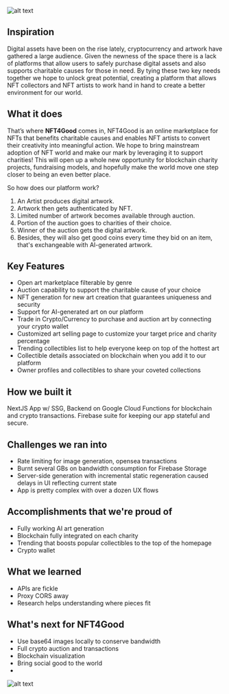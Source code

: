 ![alt text](https://i.imgur.com/rxyqiLJ.gif)

## Inspiration
Digital assets have been on the rise lately, cryptocurrency and artwork have gathered a large audience. Given the newness of the space there is a lack of platforms that allow users to safely purchase digital assets and also supports charitable causes for those in need. By tying these two key needs together we hope to unlock great potential, creating a platform that allows NFT collectors and NFT artists to work hand in hand to create a better environment for our world.

## What it does
That’s where **NFT4Good** comes in, NFT4Good is an online marketplace for NFTs that benefits charitable causes and enables NFT artists to convert their creativity into meaningful action. We hope to bring mainstream adoption of NFT world and make our mark by leveraging it to support charities! This will open up a whole new opportunity for blockchain charity projects, fundraising models, and hopefully make the world move one step closer to being an even better place.

So how does our platform work?
1. An Artist produces digital artwork.
2. Artwork then gets authenticated by NFT.
3. Limited number of artwork becomes available through auction.
4. Portion of the auction goes to charities of their choice.
5. Winner of the auction gets the digital artwork.
6. Besides, they will also get good coins every time they bid on an item, that's exchangeable with AI-generated artwork.

## Key Features
- Open art marketplace filterable by genre
- Auction capability to support the charitable cause of your choice
- NFT generation for new art creation that guarantees uniqueness and security
- Support for AI-generated art on our platform
- Trade in Crypto/Currency to purchase and auction art by connecting your crypto wallet
- Customized art selling page to customize your target price and charity percentage
- Trending collectibles list to help everyone keep on top of the hottest art
- Collectible details associated on blockchain when you add it to our platform
- Owner profiles and collectibles to share your coveted collections

## How we built it 
NextJS App w/ SSG, Backend on Google Cloud Functions for blockchain and crypto transactions. Firebase suite for keeping our app stateful and secure.

## Challenges we ran into
- Rate limiting for image generation, opensea transactions
- Burnt several GBs on bandwidth consumption for Firebase Storage
- Server-side generation with incremental static regeneration caused delays in UI reflecting current state
- App is pretty complex with over a dozen UX flows

## Accomplishments that we're proud of
- Fully working AI art generation
- Blockchain fully integrated on each charity
- Trending that boosts popular collectibles to the top of the homepage
- Crypto wallet

## What we learned
- APIs are fickle
- Proxy CORS away
- Research helps understanding where pieces fit

## What's next for NFT4Good
- Use base64 images locally to conserve bandwidth
- Full crypto auction and transactions
- Blockchain visualization
- Bring social good to the world
- 
![alt text](https://i.imgur.com/FigKxXO.jpg)
